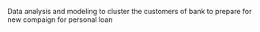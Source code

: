 Data analysis and modeling to cluster the customers of bank to prepare for new compaign for personal loan 
